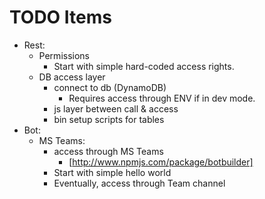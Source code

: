 
# TODO Items


* Rest:
  * Permissions
    * Start with simple hard-coded access rights.
  * DB access layer
    * connect to db (DynamoDB)
      * Requires access through ENV if in dev mode.
    * js layer between call & access
    * bin setup scripts for tables
* Bot:
  * MS Teams:
    * access through MS Teams
      * [http://www.npmjs.com/package/botbuilder]
    * Start with simple hello world
    * Eventually, access through Team channel
